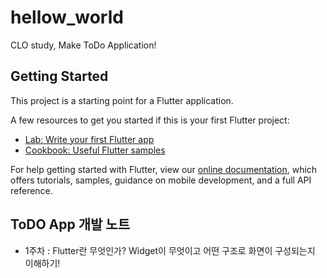 # hellow_world

CLO study, Make ToDo Application!

## Getting Started

This project is a starting point for a Flutter application.

A few resources to get you started if this is your first Flutter project:

- [Lab: Write your first Flutter app](https://flutter.dev/docs/get-started/codelab)
- [Cookbook: Useful Flutter samples](https://flutter.dev/docs/cookbook)

For help getting started with Flutter, view our
[online documentation](https://flutter.dev/docs), which offers tutorials,
samples, guidance on mobile development, and a full API reference.

## ToDO App 개발 노트
- 1주차 : Flutter란 무엇인가?  Widget이 무엇이고 어떤 구조로 화면이 구성되는지 이해하기!
